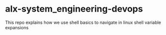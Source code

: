# alx-system_engineering-devops

This repo explains how we use shell basics to navigate in linux
shell variable expansions
